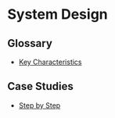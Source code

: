 # System Design

## Glossary
-   [Key Characteristics](./characteristics.md) 

## Case Studies
-   [Step by Step](./guide,md)
    